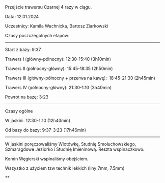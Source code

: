 Przejście trawersu Czarnej 4 razy w ciągu.

Data: 12.01.2024

Uczestnicy: Kamila Wachnicka, Bartosz Ziarkowski



Czasy poszczególnych etapów:

---

Start z bazy: 9:37

Trawers I (główny-północny): 12:30-15:40 (3h10min)

Trawers II (północny-główny): 15:45-18:35 (2h50min)

Trawers III (główny-północny + przerwa na kawę):  18:45-21:30 (2h45min)

Trawers IV (północny-główny): 21:30-1:10 (3h40min)

Powrót na bazę: 3:23

---

Czasy ogólne

W jaskini: 12:30-1:10 (12h40min)

Od bazy do bazy: 9:37-3:23 (17h46min)

---

W jaskini poręczowaliśmy Wlotówkę, Studnię Smoluchowskiego, Szmaragdowe Jeziorko i Studnię Imieninową. Reszta wspinaczkowo.

Komin Węgierski wspinaliśmy obejściem. 

Wszystko z użyciem tzw technik lekkich (liny 7mm, 7.5mm)

**

